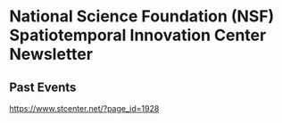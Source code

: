 # National Science Foundation (NSF) Spatiotemporal Innovation Center Newsletter

## Past Events
https://www.stcenter.net/?page_id=1928
